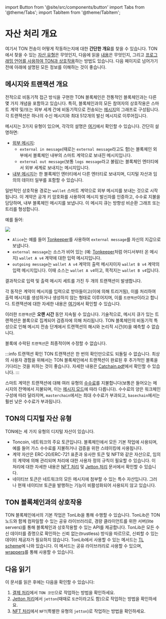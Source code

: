 import Button from '@site/src/components/button'
import Tabs from '@theme/Tabs';
import TabItem from '@theme/TabItem';

# 자산 처리 개요

여기서 TON 전송이 어떻게 작동하는지에 대한 **간단한 개요**를 찾을 수 있습니다. TON에서 찾을 수 있는 [자산 유형](/develop/dapps/asset-processing/overview#digital-asset-types-on-ton)은 무엇인지, 다음에 읽을 [내용](/develop/dapps/asset-processing/overview#read-next)은 무엇인지, 그리고 [프로그래밍 언어를 사용하여 TON과 상호작용](/develop/dapps/asset-processing/overview#interaction-with-ton-blockchain)하는 방법도 있습니다. 다음 페이지로 넘어가기 전에 아래에 설명된 모든 정보를 이해하는 것이 좋습니다.

## 메시지와 트랜잭션 개요

전적으로 비동기적 접근 방식을 구현한 TON 블록체인은 전통적인 블록체인과는 다른 몇 가지 개념을 포함하고 있습니다. 특히, 블록체인과의 모든 참여자의 상호작용은 스마트 계약 및/또는 외부 세계 간에 비동기적으로 전송되는 [메시지](/develop/smart-contracts/guidelines/message-delivery-guarantees)의 그래프로 구성됩니다. 각 트랜잭션은 하나의 수신 메시지와 최대 512개의 발신 메시지로 이루어집니다.

메시지는 3가지 유형이 있으며, 각각의 설명은 [여기](/develop/smart-contracts/messages#types-of-messages)에서 확인할 수 있습니다. 간단히 설명하면:

- [외부 메시지](/develop/smart-contracts/guidelines/external-messages):
  - `external in message`(때로는 `external message`라고도 함)는 블록체인 외부에서 블록체인 내부의 스마트 계약으로 보내진 메시지입니다.
  - `external out message`(보통 `logs message`라고 불림)는 블록체인 엔터티에서 외부 세계로 보내지는 메시지입니다.
- [내부 메시지](/develop/smart-contracts/guidelines/internal-messages)는 한 블록체인 엔터티에서 다른 엔터티로 보내지며, 디지털 자산과 임의의 데이터 일부를 포함할 수 있습니다.

일반적인 상호작용 경로는 `wallet` 스마트 계약으로 외부 메시지를 보내는 것으로 시작됩니다. 이 계약은 공개 키 암호화를 사용하여 메시지 발신자를 인증하고, 수수료 지불을 담당하며, 내부 블록체인 메시지를 보냅니다. 이 메시지 큐는 방향성 비순환 그래프 또는 트리를 형성합니다.

예를 들어:

![](/img/docs/asset-processing/alicemsgDAG.svg)

- `Alice`는 예를 들어 [Tonkeeper](https://tonkeeper.com/)를 사용하여 `external message`를 자신의 지갑으로 보냅니다.
- `external message`는 소스가 비어 있는 (예: [Tonkeeper](https://tonkeeper.com/)처럼 어디서부터 온 메시지) `wallet A v4` 계약에 대한 입력 메시지입니다.
- `outgoing message`는 `wallet A v4` 계약의 출력 메시지이자 `wallet B v4` 계약의 입력 메시지입니다. 이때 소스는 `wallet A v4`이고, 목적지는 `wallet B v4`입니다.

결과적으로 입력 및 출력 메시지 세트를 가진 두 개의 트랜잭션이 발생합니다.

각 동작은 계약이 메시지를 입력으로 받아들이고(이에 의해 트리거됨), 이를 처리하여 출력 메시지를 생성하거나 생성하지 않는 형태로 이루어지며, 이를 `트랜잭션`이라고 합니다. 트랜잭션에 대한 자세한 내용은 [여기](/develop/smart-contracts/guidelines/message-delivery-guarantees#what-is-a-transaction)에서 확인할 수 있습니다.

이러한 `트랜잭션`은 **오랜 시간** 동안 지속될 수 있습니다. 기술적으로, 메시지 큐가 있는 트랜잭션은 블록으로 집계되어 검증자에 의해 처리됩니다. TON 블록체인의 비동기적 특성으로 인해 메시지 전송 단계에서 트랜잭션의 해시와 논리적 시간(lt)을 예측할 수 없습니다.

블록에 수락된 `트랜잭션`은 최종적이며 수정할 수 없습니다.

:::info 트랜잭션 확인
TON 트랜잭션은 한 번의 확인만으로도 되돌릴 수 없습니다. 최상의 사용자 경험을 위해서는 TON 블록체인에서 트랜잭션이 완료된 후 추가적인 블록을 기다리는 것을 피하는 것이 좋습니다. 자세한 내용은 [Catchain.pdf](https://docs.ton.org/catchain.pdf#page=3)에서 확인할 수 있습니다.
:::

스마트 계약은 트랜잭션에 대해 여러 유형의 [수수료](/develop/smart-contracts/fees)를 지불합니다(보통은 들어오는 메시지의 잔액에서 지불되며, 이는 [메시지 모드](/develop/smart-contracts/messages#message-modes)에 따라 다릅니다). 수수료의 양은 워크체인 구성에 따라 달라지며, `masterchain`에서는 최대 수수료가 부과되고, `basechain`에서는 훨씬 낮은 수수료가 부과됩니다.

## TON의 디지털 자산 유형

TON에는 세 가지 유형의 디지털 자산이 있습니다.

- Toncoin, 네트워크의 주요 토큰입니다. 블록체인에서 모든 기본 작업에 사용되며, 예를 들어 가스 수수료를 지불하거나 검증을 위한 스테이킹에 사용됩니다.
- 계약 자산은 ERC-20/ERC-721 표준과 유사한 토큰 및 NFT와 같은 자산으로, 임의의 계약에 의해 관리되며 처리에 대한 사용자 정의 규칙이 필요할 수 있습니다. 이 처리에 대한 자세한 내용은 [NFT 처리](/develop/dapps/asset-processing/nfts) 및 [Jetton 처리](/develop/dapps/asset-processing/jettons) 문서에서 확인할 수 있습니다.
- 네이티브 토큰은 네트워크의 모든 메시지에 첨부할 수 있는 특수 자산입니다. 그러나 현재 네이티브 토큰을 발행하는 기능이 비활성화되어 사용되지 않고 있습니다.

## TON 블록체인과의 상호작용

TON 블록체인에서의 기본 작업은 TonLib을 통해 수행할 수 있습니다. TonLib은 TON 노드와 함께 컴파일할 수 있는 공유 라이브러리로, 경량 클라이언트를 위한 서버(lite servers)를 통해 블록체인과 상호작용할 수 있는 API를 제공합니다. TonLib은 모든 수신 데이터를 증명으로 확인하는 신뢰 없는(trustless) 방식을 따르므로, 신뢰할 수 있는 데이터 제공자가 필요하지 않습니다. TonLib에서 사용할 수 있는 메서드는 [TL scheme](https://github.com/ton-blockchain/ton/blob/master/tl/generate/scheme/tonlib_api.tl#L234)에 나와 있습니다. 이 메서드는 공유 라이브러리로 사용할 수 있으며, [wrappers](/develop/dapps/asset-processing/#repositories)를 통해 사용할 수 있습니다.

## 다음 읽기

이 문서를 읽은 후에는 다음을 확인할 수 있습니다:

1. [결제 처리](/develop/dapps/asset-processing/)에서 `TON 코인`으로 작업하는 방법을 확인하세요.
2. [Jetton 처리](/develop/dapps/asset-processing/jettons)에서 `jetton`(때때로 `토큰`이라고도 함)으로 작업하는 방법을 확인하세요.
3. [NFT 처리](/develop/dapps/asset-processing/nfts)에서 `NFT`(특별한 유형의 `jetton`)로 작업하는 방법을 확인하세요.
